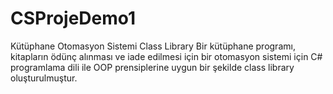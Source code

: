 # CSProjeDemo1
Kütüphane Otomasyon Sistemi Class Library
Bir kütüphane programı, kitapların ödünç alınması ve iade edilmesi için bir otomasyon sistemi için C# programlama dili ile OOP prensiplerine uygun bir şekilde class library oluşturulmuştur.
